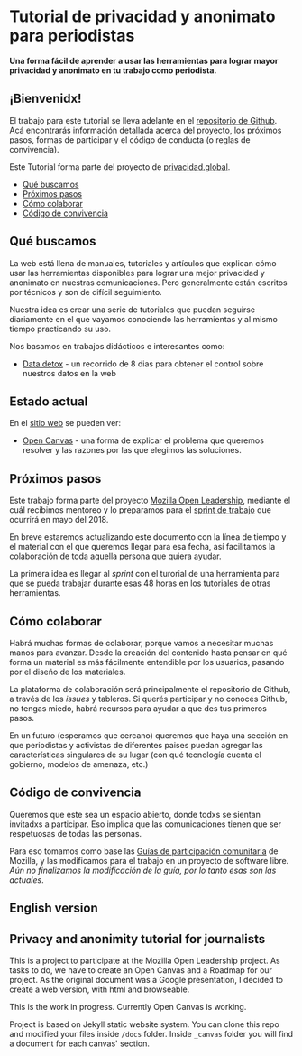 # Tutorial de privacidad y anonimato para periodistas

**Una forma fácil de aprender a usar las herramientas para lograr mayor privacidad y anonimato en tu trabajo como periodista.**

## ¡Bienvenidx!

El trabajo para este tutorial se lleva adelante en el [repositorio de Github](https://github.com/deimidis/privacy-journalists). Acá encontrarás información detallada acerca del proyecto, los próximos pasos, formas de participar y el código de conducta (o reglas de convivencia).

Este Tutorial forma parte del proyecto de [privacidad.global](https://privacidad.global).

* [Qué buscamos](#qué-buscamos)
* [Próximos pasos](#proximos-pasos)
* [Cómo colaborar](#como-colaborar)
* [Código de convivencia](#codigo-convivencia)

## Qué buscamos

La web está llena de manuales, tutoriales y artículos que explican cómo usar las herramientas disponibles para lograr una mejor privacidad y anonimato en nuestras comunicaciones. Pero generalmente están escritos por técnicos y son de difícil seguimiento.

Nuestra idea es crear una serie de tutoriales que puedan seguirse diariamente en el que vayamos conociendo las herramientas y al mismo tiempo practicando su uso.

Nos basamos en trabajos didácticos e interesantes como:

* [Data detox](https://datadetox.myshadow.org/detox) - un recorrido de 8 dias para obtener el control sobre nuestros datos en la web

## Estado actual

En el [sitio web](https://deimidis.github.io/privacy-journalists/) se pueden ver:

* [Open Canvas](https://deimidis.github.io/privacy-journalists/open_canvas/) - una forma de explicar el problema que queremos resolver y las razones por las que elegimos las soluciones.

## Próximos pasos

Este trabajo forma parte del proyecto [Mozilla Open Leadership](), mediante el cuál recibimos mentoreo y lo preparamos para el [sprint de trabajo](https://foundation.mozilla.org/opportunity/global-sprint/) que ocurrirá en mayo del 2018.

En breve estaremos actualizando este documento con la línea de tiempo y el material con el que queremos llegar para esa fecha, así facilitamos la colaboración de toda aquella persona que quiera ayudar.

La primera idea es llegar al *sprint* con el turorial de una herramienta para que se pueda trabajar durante esas 48 horas en los tutoriales de otras herramientas.

## Cómo colaborar

Habrá muchas formas de colaborar, porque vamos a necesitar muchas manos para avanzar. Desde la creación del contenido hasta pensar en qué forma un material es más fácilmente entendible por los usuarios, pasando por el diseño de los materiales.

La plataforma de colaboración será principalmente el repositorio de Github, a través de los *issues* y tableros. Si querés participar y no conocés Github, no tengas miedo, habrá recursos para ayudar a que des tus primeros pasos.

En un futuro (esperamos que cercano) queremos que haya una sección en que periodistas y activistas de diferentes paises puedan agregar las características singulares de su lugar (con qué tecnología cuenta el gobierno, modelos de amenaza, etc.)

## Código de convivencia

Queremos que este sea un espacio abierto, donde todxs se sientan invitadxs a participar. Eso implica que las comunicaciones tienen que ser respetuosas de todas las personas.

Para eso tomamos como base las [Guías de participación comunitaria](https://www.mozilla.org/es-ES/about/governance/policies/participation/) de Mozilla, y las modificamos para el trabajo en un proyecto de software libre. *Aún no finalizamos la modificación de la guía, por lo tanto esas son las actuales*.

## English version

## Privacy and anonimity tutorial for journalists

This is a project to participate at the Mozilla Open Leadership project. As tasks to do, we have to create an Open Canvas and a Roadmap for our project. As the original document was a Google presentation, I decided to create a web version, with html and browseable.

This is the work in progress. Currently Open Canvas is working.

Project is based on Jekyll static website system. You can clone this repo and modified your files inside ```/docs``` folder. Inside ```_canvas``` folder you will find a document for each canvas' section.  
